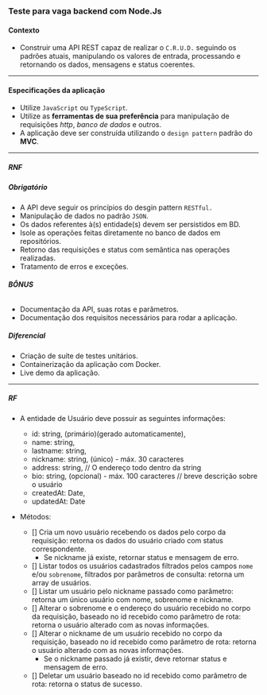 ### Teste para vaga backend com Node.Js

#### Contexto

- Construir uma API REST capaz de realizar o `C.R.U.D.` seguindo os padrões atuais, manipulando os valores de entrada, processando e retornando os dados, mensagens e status coerentes.

---

#### Especificações da aplicação

- Utilize `JavaScript` ou `TypeScript`.
- Utilize as **ferramentas de sua preferência** para manipulação de requisições _http_, _banco de dados_ e outros.
- A aplicação deve ser construída utilizando o `design pattern` padrão do **MVC**.

---

##### RNF

##### **Obrigatório**

- A API deve seguir os princípios do desgin pattern `RESTful.`
- Manipulação de dados no padrão `JSON`.
- Os dados referentes à(s) entidade(s) devem ser persistidos em BD.
- Isole as operações feitas diretamente no banco de dados em repositórios.
- Retorno das requisições e status com semântica nas operações realizadas.
- Tratamento de erros e exceções.

###### **BÔNUS**

- Documentação da API, suas rotas e parâmetros.
- Documentação dos requisitos necessários para rodar a aplicação.

##### **Diferencial**

- Criação de suíte de testes unitários.
- Containerização da aplicação com Docker.
- Live demo da aplicação.

---

##### RF

- A entidade de Usuário deve possuir as seguintes informações:
  - id: string, (primário)(gerado automaticamente),
  - name: string,
  - lastname: string,
  - nickname: string, (único) - máx. 30 caracteres
  - address: string, // O endereço todo dentro da string
  - bio: string, (opcional) - máx. 100 caracteres // breve descrição sobre o usuário
  - createdAt: Date,
  - updatedAt: Date

- Métodos:
  - [] Cria um novo usuário recebendo os dados pelo corpo da requisição: retorna os dados do usuário criado com status correspondente.
    - Se nickname já existe, retornar status e mensagem de erro.
  - [] Listar todos os usuários cadastrados filtrados pelos campos `nome` e/ou `sobrenome`, filtrados por parâmetros de consulta: retorna um array de usuários.
  - [] Listar um usuário pelo nickname passado como parâmetro: retorna um único usuário com nome, sobrenome e nickname.
  - [] Alterar o sobrenome e o endereço do usuário recebido no corpo da requisição, baseado no id recebido como parâmetro de rota: retorna o usuário alterado com as novas informações.
  - [] Alterar o nickname de um usuário recebido no corpo da requisição, baseado no id recebido como parâmetro de rota: retorna o usuário alterado com as novas informações.
    - Se o nickname passado já existir, deve retornar status e mensagem de erro.
  - [] Deletar um usuário baseado no id recebido como parâmetro de rota: retorna o status de sucesso.

